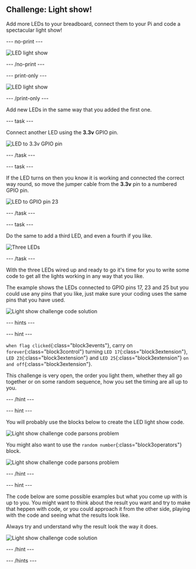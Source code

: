## Challenge: Light show!

Add more LEDs to your breadboard, connect them to your Pi and code a spectacular light show!

--- no-print ---

![LED light show](images/lightShow_completedTask.gif)

--- /no-print ---

--- print-only ---

![LED light show](images/lightShow_completedTask.png)

--- /print-only ---

Add new LEDs in the same way that you added the first one.

--- task ---

Connect another LED using the **3.3v** GPIO pin.

![LED to 3.3v GPIO pin](images/lightShow_LEDto3.3v.png)

--- /task ---

--- task ---

If the LED turns on then you know it is working and connected the correct way round, so move the jumper cable from the **3.3v** pin to a numbered GPIO pin.

![LED to GPIO pin 23](images/lightShow_LEDtoGPIO23.png)

--- /task ---

--- task ---

Do the same to add a third LED, and even a fourth if you like.

![Three LEDs](images/lightShow_3LEDs.png)

--- /task ---

With the three LEDs wired up and ready to go it's time for you to write some code to get all the lights working in any way that you like.

The example shows the LEDs connected to GPIO pins 17, 23 and 25 but you could use any pins that you like, just make sure your coding uses the same pins that you have used.

![Light show challenge code solution](images/lightShow_lightShowCode_Solution.png)

--- hints ---

--- hint ---

`when flag clicked`{:class="block3events"}, carry on `forever`{:class="block3control"} turning `LED 17`{:class="block3extension"}, `LED 23`{:class="block3extension"} and `LED 25`{:class="block3extension"} `on and off`{:class="block3extension"}.

This challenge is very open, the order you light them, whether they all go together or on some random sequence, how you set the timing are all up to you.

--- /hint ---

--- hint ---

You will probably use the blocks below to create the LED light show code.

![Light show challenge code parsons problem](images/lightShow_lightShowCode__parsons.png)

You might also want to use the `random number`{:class="block3operators"} block.

![Light show challenge code parsons problem](images/lightShow_randomNumber.png)

--- /hint ---

--- hint ---

The code below are some possible examples but what you come up with is up to you. You might want to think about the result you want and try to make that heppen with code, or you could approach it from the other side, playing with the code and seeing what the results look like. 

Always try and understand why the result look the way it does. 

![Light show challenge code solution](images/lightShow_lightShowCode_Solution.png)

--- /hint ---

--- /hints ---
